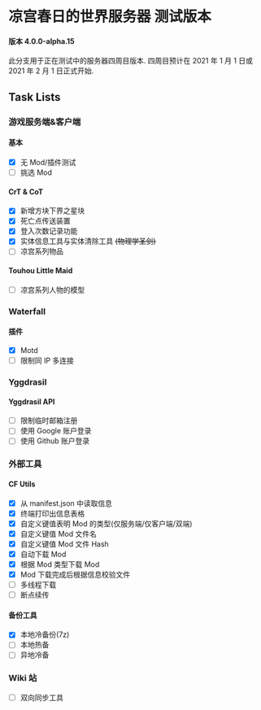 # 凉宫春日的世界服务器 测试版本

#### 版本 4.0.0-alpha.15

此分支用于正在测试中的服务器四周目版本. 四周目预计在 2021 年 1 月 1 日或 2021 年 2 月 1 日正式开始.

## Task Lists

### 游戏服务端&客户端

#### 基本

-   [x] 无 Mod/插件测试
-   [ ] 挑选 Mod

#### CrT & CoT

-   [x] 新增方块下界之星块
-   [x] 死亡点传送装置
-   [x] 登入次数记录功能
-   [x] 实体信息工具与实体清除工具 ~~(物理学圣剑)~~
-   [ ] 凉宫系列物品

#### Touhou Little Maid

-   [ ] 凉宫系列人物的模型

### Waterfall

#### 插件

-   [x] Motd
-   [ ] 限制同 IP 多连接

### Yggdrasil

#### Yggdrasil API

-   [ ] 限制临时邮箱注册
-   [ ] 使用 Google 账户登录
-   [ ] 使用 Github 账户登录

### 外部工具

#### CF Utils

-   [x] 从 manifest.json 中读取信息
-   [x] 终端打印出信息表格
-   [x] 自定义键值表明 Mod 的类型(仅服务端/仅客户端/双端)
-   [x] 自定义键值 Mod 文件名
-   [x] 自定义键值 Mod 文件 Hash
-   [x] 自动下载 Mod
-   [x] 根据 Mod 类型下载 Mod
-   [x] Mod 下载完成后根据信息校验文件
-   [ ] 多线程下载
-   [ ] 断点续传

#### 备份工具

-   [x] 本地冷备份(7z)
-   [ ] 本地热备
-   [ ] 异地冷备

### Wiki 站

-   [ ] 双向同步工具

